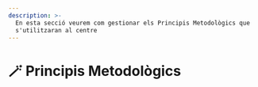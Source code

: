 ```yaml
---
description: >-
  En esta secció veurem com gestionar els Principis Metodològics que
  s'utilitzaran al centre
---
```


# 🪄 Principis Metodològics

